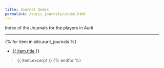 ```yaml
---
title: Journal Index
permalink: /aurii_journals/index.html
---
```


Index of the Journals for the players in Aurii

---


{% for item in site.aurii_journals %}
* [{{ item.title }}]({{site.baseurl}}{{item.url}})
> {{ item.excerpt }}
{% endfor %}